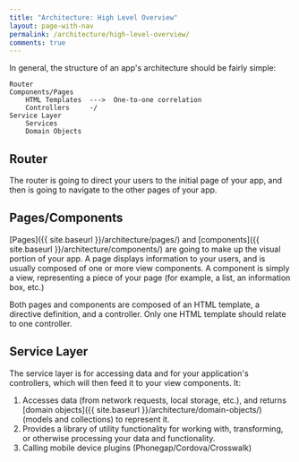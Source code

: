 ```yaml
---
title: "Architecture: High Level Overview"
layout: page-with-nav
permalink: /architecture/high-level-overview/
comments: true
---
```


In general, the structure of an app's architecture should be fairly simple:

    Router
    Components/Pages
        HTML Templates  --->  One-to-one correlation
        Controllers     -/
    Service Layer
        Services
        Domain Objects
        

## Router

The router is going to direct your users to the initial page of your app, and
then is going to navigate to the other pages of your app.


## Pages/Components

[Pages]({{ site.baseurl }}/architecture/pages/) and [components]({{ site.baseurl }}/architecture/components/) are 
going to make up the visual portion of your app. A page displays information to 
your users, and is usually composed of one or more view components. A component 
is simply a view, representing a piece of your page (for example, a list, an 
information box, etc.)

Both pages and components are composed of an HTML template, a directive 
definition, and a controller. Only one HTML template should relate to one 
controller.


## Service Layer 

The service layer is for accessing data and for your application's controllers,
which will then feed it to your view components. It: 

1. Accesses data (from network requests, local storage, etc.), and returns 
   [domain objects]({{ site.baseurl }}/architecture/domain-objects/) (models and collections) to 
   represent it.
2. Provides a library of utility functionality for working with, transforming, 
   or otherwise processing your data and functionality.
3. Calling mobile device plugins (Phonegap/Cordova/Crosswalk)
